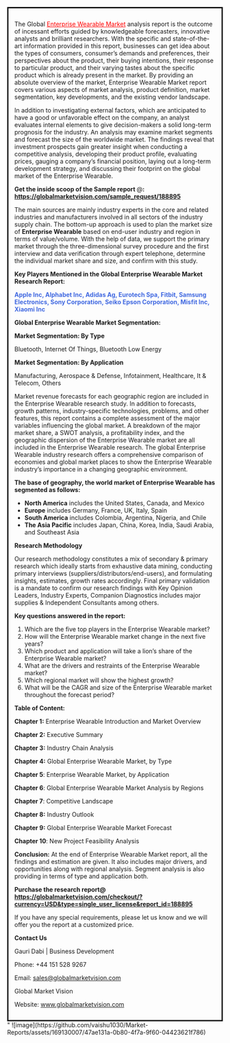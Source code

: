 <div style='border: 3px solid black; padding: 1em;'>

The Global <a style='color: #ff0000;' href='https://globalmarketvision.com/reports/global-enterprise-wearable-market/188895'>Enterprise Wearable Market</a> analysis report is the outcome of incessant efforts guided by knowledgeable forecasters, innovative analysts and brilliant researchers. With the specific and state-of-the-art information provided in this report, businesses can get idea about the types of consumers, consumer’s demands and preferences, their perspectives about the product, their buying intentions, their response to particular product, and their varying tastes about the specific product which is already present in the market. By providing an absolute overview of the market, Enterprise Wearable Market report covers various aspects of market analysis, product definition, market segmentation, key developments, and the existing vendor landscape.

In addition to investigating external factors, which are anticipated to have a good or unfavorable effect on the company, an analyst evaluates internal elements to give decision-makers a solid long-term prognosis for the industry. An analysis may examine market segments and forecast the size of the worldwide market. The findings reveal that investment prospects gain greater insight when conducting a competitive analysis, developing their product profile, evaluating prices, gauging a company’s financial position, laying out a long-term development strategy, and discussing their footprint on the global market of the Enterprise Wearable.

<strong>Get the inside scoop of the Sample report </strong>@<strong>:</strong><strong> <a style='color: #ff0000;' href='https://globalmarketvision.com/sample_request/188895?utm_source=linkedinPulse&utm_medium=Vaishnvi&utm_campaign=Vaishnvi'>https://globalmarketvision.com/sample_request/188895</a></strong>

The main sources are mainly industry experts in the core and related industries and manufacturers involved in all sectors of the industry supply chain. The bottom-up approach is used to plan the market size of <strong>Enterprise Wearable</strong> based on end-user industry and region in terms of value/volume. With the help of data, we support the primary market through the three-dimensional survey procedure and the first interview and data verification through expert telephone, determine the individual market share and size, and confirm with this study.

<strong>Key Players Mentioned in the Global Enterprise Wearable Market Research Report:</strong>

<strong style='color: #4169e1;'>Apple Inc, Alphabet Inc, Adidas Ag, Eurotech Spa, Fitbit, Samsung Electronics, Sony Corporation, Seiko Epson Corporation, Misfit Inc, Xiaomi Inc</strong>

<strong>Global Enterprise Wearable Market Segmentation:</strong>

<strong>Market Segmentation: By Type</strong>

Bluetooth, Internet Of Things, Bluetooth Low Energy

<strong>Market Segmentation: By Application</strong>

Manufacturing, Aerospace & Defense, Infotainment, Healthcare, It & Telecom, Others

Market revenue forecasts for each geographic region are included in the Enterprise Wearable research study. In addition to forecasts, growth patterns, industry-specific technologies, problems, and other features, this report contains a complete assessment of the major variables influencing the global market. A breakdown of the major market share, a SWOT analysis, a profitability index, and the geographic dispersion of the Enterprise Wearable market are all included in the Enterprise Wearable research. The global Enterprise Wearable industry research offers a comprehensive comparison of economies and global market places to show the Enterprise Wearable industry’s importance in a changing geographic environment.

<strong>The base of geography, the world market of Enterprise Wearable has segmented as follows:</strong>
<ul>
  <li><strong>North America</strong> includes the United States, Canada, and Mexico</li>
  <li><strong>Europe</strong> includes Germany, France, UK, Italy, Spain</li>
  <li><strong>South America</strong> includes Colombia, Argentina, Nigeria, and Chile</li>
  <li><strong>The Asia Pacific</strong> includes Japan, China, Korea, India, Saudi Arabia, and Southeast Asia</li>
</ul>
<strong>Research Methodology</strong>

Our research methodology constitutes a mix of secondary &amp; primary research which ideally starts from exhaustive data mining, conducting primary interviews (suppliers/distributors/end-users), and formulating insights, estimates, growth rates accordingly. Final primary validation is a mandate to confirm our research findings with Key Opinion Leaders, Industry Experts, Companion Diagnostics includes major supplies &amp; Independent Consultants among others.

<strong>Key questions answered in the report: </strong>
<ol>
  <li>Which are the five top players in the Enterprise Wearable market?</li>
  <li>How will the Enterprise Wearable market change in the next five years?</li>
  <li>Which product and application will take a lion’s share of the Enterprise Wearable market?</li>
  <li>What are the drivers and restraints of the Enterprise Wearable market?</li>
  <li>Which regional market will show the highest growth?</li>
  <li>What will be the CAGR and size of the Enterprise Wearable market throughout the forecast period?</li>
</ol>
<strong>Table of Content:</strong>

<strong>Chapter 1:</strong> Enterprise Wearable Introduction and Market Overview

<strong>Chapter 2:</strong> Executive Summary

<strong>Chapter 3:</strong> Industry Chain Analysis

<strong>Chapter 4:</strong> Global Enterprise Wearable Market, by Type

<strong>Chapter 5</strong>: Enterprise Wearable Market, by Application

<strong>Chapter 6</strong>: Global Enterprise Wearable Market Analysis by Regions

<strong>Chapter 7</strong>: Competitive Landscape

<strong>Chapter 8:</strong> Industry Outlook

<strong>Chapter 9:</strong> Global Enterprise Wearable Market Forecast

<strong>Chapter 10</strong>: New Project Feasibility Analysis

<strong>Conclusion:</strong> At the end of Enterprise Wearable Market report, all the findings and estimation are given. It also includes major drivers, and opportunities along with regional analysis. Segment analysis is also providing in terms of type and application both.

<strong>Purchase the research report@</strong><strong> <strong><a style='color: #ff0000;' href='https://globalmarketvision.com/checkout/?currency=USD&type=single_user_license&report_id=188895?utm_source=linkedinPulse&utm_medium=Vaishnvi&utm_campaign=Vaishnvi'>https://globalmarketvision.com/checkout/?currency=USD&type=single_user_license&report_id=188895</a></strong>
</strong>

If you have any special requirements, please let us know and we will offer you the report at a customized price.

<strong>Contact Us</strong>

Gauri Dabi | Business Development

Phone: +44 151 528 9267

Email: <a href='mailto:sales@globalmarketvision.com'>sales@globalmarketvision.com</a>

Global Market Vision

Website: <a href='http://www.globalmarketvision.com/'>www.globalmarketvision.com</a>

</div>"
![image](https://github.com/vaishu1030/Market-Reports/assets/169130007/47ae131a-0b80-4f7a-9f60-04423621f786)
